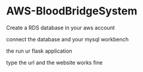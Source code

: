 # AWS-BloodBridgeSystem
Create a RDS database in your aws account

connect the database and your mysql workbench

the run ur flask application 

type the url and the website works fine
